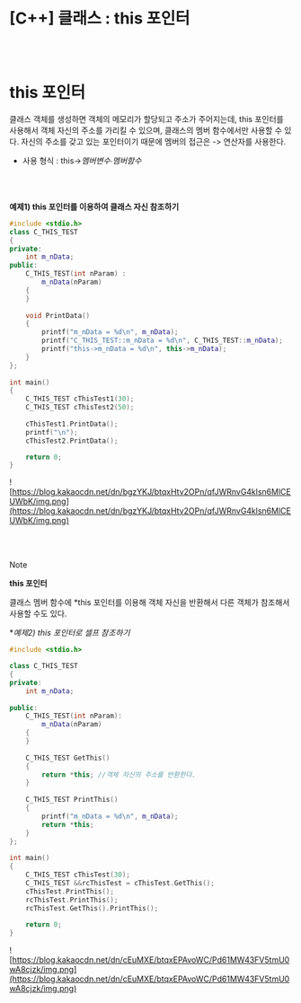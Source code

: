 # [C++] 클래스 : this 포인터

<br><br>

# this 포인터

클래스 객체를 생성하면 객체의 메모리가 할당되고 주소가 주어지는데, this 포인터를 사용해서 객체 자신의 주소를 가리킬 수 있으며, 클래스의 멤버 함수에서만 사용할 수 있다. 자신의 주소를 갖고 있는 포인터이기 때문에 멤버의 접근은 -> 연산자를 사용한다.

- 사용 형식 : this->*멤버변수∙멤버함수*

<br><br>

**예제1) this 포인터를 이용하여 클래스 자신 참조하기**

```cpp
#include <stdio.h>
class C_THIS_TEST
{
private:
    int m_nData;
public:
    C_THIS_TEST(int nParam) :
        m_nData(nParam)
    {
    }
 
    void PrintData()
    {
        printf("m_nData = %d\n", m_nData);
        printf("C_THIS_TEST::m_nData = %d\n", C_THIS_TEST::m_nData);
        printf("this->m_nData = %d\n", this->m_nData);
    }
};
 
int main()
{
    C_THIS_TEST cThisTest1(30);
    C_THIS_TEST cThisTest2(50);
 
    cThisTest1.PrintData();
    printf("\n");
    cThisTest2.PrintData();

    return 0;
}
```

![https://blog.kakaocdn.net/dn/bgzYKJ/btqxHtv2OPn/qfJWRnvG4klsn6MlCEUWbK/img.png](https://blog.kakaocdn.net/dn/bgzYKJ/btqxHtv2OPn/qfJWRnvG4klsn6MlCEUWbK/img.png)

<br><br>

>[!note]
> **this 포인터**
> 
> 클래스 멤버 함수에 *this 포인터를 이용해 객체 자신을 반환해서 다른 객체가 참조해서 사용할 수도 있다.
> 
> **예제2) *this 포인터로 셀프 참조하기**
> 
> ```cpp
> #include <stdio.h>
> 
> class C_THIS_TEST
> {
> private:
>     int m_nData;
>     
> public:
>     C_THIS_TEST(int nParam):
>         m_nData(nParam)
>     {
>     }
>  
>     C_THIS_TEST GetThis()
>     {
>         return *this; //객체 자신의 주소를 반환한다.
>     }
>  
>     C_THIS_TEST PrintThis()
>     {
>         printf("m_nData = %d\n", m_nData);
>         return *this;
>     }
> };
>  
> int main()
> {
>     C_THIS_TEST cThisTest(30);
>     C_THIS_TEST &&rcThisTest = cThisTest.GetThis();
>     cThisTest.PrintThis();
>     rcThisTest.PrintThis();
>     rcThisTest.GetThis().PrintThis();
>  
>     return 0;
> }
> ```
> 
> ![https://blog.kakaocdn.net/dn/cEuMXE/btqxEPAvoWC/Pd61MW43FV5tmU0wA8cjzk/img.png](https://blog.kakaocdn.net/dn/cEuMXE/btqxEPAvoWC/Pd61MW43FV5tmU0wA8cjzk/img.png)
